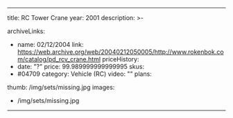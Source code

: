 
---
title: RC Tower Crane
year: 2001
description: >-
  
archiveLinks:
  - name: 02/12/2004
    link: https://web.archive.org/web/20040212050005/http://www.rokenbok.com/catalog/pd_rcv_crane.html
priceHistory:
  - date: "?"
    price: 99.989999999999995
skus:
  - #04709
category: Vehicle (RC)
video: ""
plans:

thumb: /img/sets/missing.jpg
images:
  -  /img/sets/missing.jpg
---
